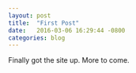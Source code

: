 ```yaml
---
layout: post
title:  "First Post"
date:   2016-03-06 16:29:44 -0800
categories: blog
---
```


Finally got the site up. More to come.